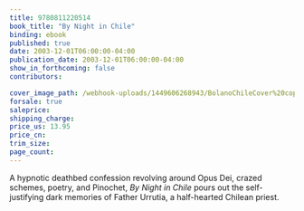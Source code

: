 ```yaml
---
title: 9780811220514
book_title: "By Night in Chile"
binding: ebook
published: true
date: 2003-12-01T06:00:00-04:00
publication_date: 2003-12-01T06:00:00-04:00
show_in_forthcoming: false
contributors:

cover_image_path: /webhook-uploads/1449606268943/BolanoChileCover%20copy.tiff
forsale: true
saleprice:
shipping_charge:
price_us: 13.95
price_cn:
trim_size:
page_count:
---
```

A hypnotic deathbed confession revolving around Opus Dei, crazed schemes, poetry, and Pinochet, _By Night in Chile_ pours out the self-justifying dark memories of Father Urrutia, a half-hearted Chilean priest.

